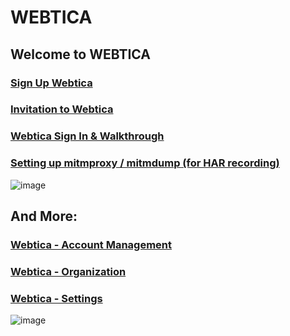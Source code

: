 # WEBTICA

## Welcome to WEBTICA

### [Sign Up Webtica](https://github.com/drasecurity/webtica-doc/wiki/Sign-Up-Webtica)

### [Invitation to Webtica](https://github.com/drasecurity/webtica-doc/wiki/Invitation-to-Webtica)

### [Webtica Sign In & Walkthrough](https://github.com/drasecurity/webtica-doc/wiki/Webtica-Sign-In-&-Walkthrough)

### [Setting up mitmproxy / mitmdump (for HAR recording)](https://github.com/drasecurity/webtica-doc/wiki/Set-up-mitmproxy-(included-mitmdump))

![image](https://github.com/user-attachments/assets/9cbaaf18-bb69-4daa-905b-970bfd3efe8e)

## And More: 

### [Webtica - Account Management](https://github.com/drasecurity/webtica-doc/wiki/Webtica-%E2%80%90-Account-Management)

### [Webtica - Organization](https://github.com/drasecurity/webtica-doc/wiki/Webtica-%E2%80%90-Organization)

### [Webtica - Settings](https://github.com/drasecurity/webtica-doc/wiki/Webtica-%E2%80%90-Settings)

![image](https://github.com/user-attachments/assets/2d159d98-bcda-4983-8783-cec2ff1ec8df)

